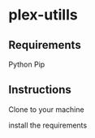 # plex-utills
## Requirements
Python
Pip

## Instructions
Clone to your machine

install the requirements 
